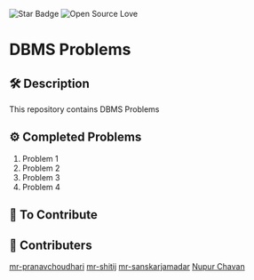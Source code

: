 ![Star Badge](https://img.shields.io/static/v1?label=%F0%9F%8C%9F&message=If%20Useful&style=style=flat&color=BC4E99)
![Open Source Love](https://badges.frapsoft.com/os/v1/open-source.svg?v=103)

# DBMS Problems


## 🛠️ Description
This repository contains DBMS Problems 

## ⚙️ Completed Problems
1. Problem 1
2. Problem 2
3. Problem 3
4. Problem 4

## 🌟 To Contribute


## 🤖 Contributers
[mr-pranavchoudhari](https://github.com/PranavChoudhari)
[mr-shitij](https://github.com/mr-shitij)
[mr-sanskarjamadar](https://github.com/sanskarjamadar)
[Nupur Chavan](https://github.com/NupurChavan)

